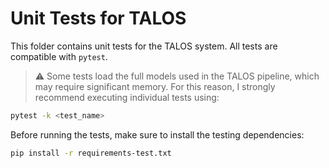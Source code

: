 # Unit Tests for TALOS

This folder contains unit tests for the TALOS system. All tests are compatible with `pytest`.

> ⚠️ Some tests load the full models used in the TALOS pipeline, which may require significant memory. For this reason, I strongly recommend executing individual tests using:

```bash
pytest -k <test_name>
```

Before running the tests, make sure to install the testing dependencies:

```bash
pip install -r requirements-test.txt
```
